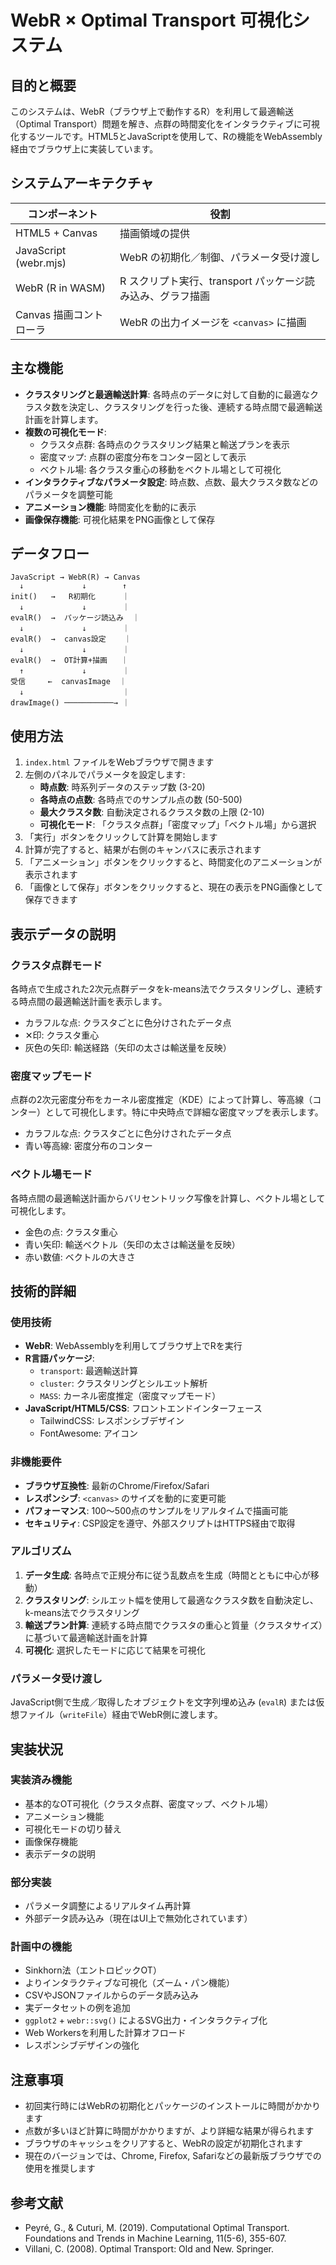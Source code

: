 # WebR × Optimal Transport 可視化システム

## 目的と概要

このシステムは、WebR（ブラウザ上で動作するR）を利用して最適輸送（Optimal Transport）問題を解き、点群の時間変化をインタラクティブに可視化するツールです。HTML5とJavaScriptを使用して、Rの機能をWebAssembly経由でブラウザ上に実装しています。

## システムアーキテクチャ

| コンポーネント               | 役割                                  |
| --------------------- | ----------------------------------- |
| HTML5 + Canvas        | 描画領域の提供                           |
| JavaScript (webr.mjs) | WebR の初期化／制御、パラメータ受け渡し           |
| WebR (R in WASM)      | R スクリプト実行、transport パッケージ読み込み、グラフ描画 |
| Canvas 描画コントローラ     | WebR の出力イメージを `<canvas>` に描画      |

## 主な機能

- **クラスタリングと最適輸送計算**: 各時点のデータに対して自動的に最適なクラスタ数を決定し、クラスタリングを行った後、連続する時点間で最適輸送計画を計算します。
- **複数の可視化モード**: 
  - クラスタ点群: 各時点のクラスタリング結果と輸送プランを表示
  - 密度マップ: 点群の密度分布をコンター図として表示
  - ベクトル場: 各クラスタ重心の移動をベクトル場として可視化
- **インタラクティブなパラメータ設定**: 時点数、点数、最大クラスタ数などのパラメータを調整可能
- **アニメーション機能**: 時間変化を動的に表示
- **画像保存機能**: 可視化結果をPNG画像として保存

## データフロー

```
JavaScript → WebR(R) → Canvas
  ↓             ↓        ↑
init()   →   R初期化      ｜
  ↓             ↓        ｜
evalR()  →  パッケージ読込み  ｜
  ↓             ↓        ｜
evalR()  →  canvas設定    ｜
  ↓             ↓        ｜
evalR()  →  OT計算+描画   ｜
  ↑             ↓        ｜
受信     ←  canvasImage  ｜
  ↓                      ｜
drawImage() ───────────→ ｜
```

## 使用方法

1. `index.html` ファイルをWebブラウザで開きます
2. 左側のパネルでパラメータを設定します:
   - **時点数**: 時系列データのステップ数 (3-20)
   - **各時点の点数**: 各時点でのサンプル点の数 (50-500)
   - **最大クラスタ数**: 自動決定されるクラスタ数の上限 (2-10)
   - **可視化モード**: 「クラスタ点群」「密度マップ」「ベクトル場」から選択
3. 「実行」ボタンをクリックして計算を開始します
4. 計算が完了すると、結果が右側のキャンバスに表示されます
5. 「アニメーション」ボタンをクリックすると、時間変化のアニメーションが表示されます
6. 「画像として保存」ボタンをクリックすると、現在の表示をPNG画像として保存できます

## 表示データの説明

### クラスタ点群モード
各時点で生成された2次元点群データをk-means法でクラスタリングし、連続する時点間の最適輸送計画を表示します。
- カラフルな点: クラスタごとに色分けされたデータ点
- ✕印: クラスタ重心
- 灰色の矢印: 輸送経路（矢印の太さは輸送量を反映）

### 密度マップモード
点群の2次元密度分布をカーネル密度推定（KDE）によって計算し、等高線（コンター）として可視化します。特に中央時点で詳細な密度マップを表示します。
- カラフルな点: クラスタごとに色分けされたデータ点
- 青い等高線: 密度分布のコンター

### ベクトル場モード
各時点間の最適輸送計画からバリセントリック写像を計算し、ベクトル場として可視化します。
- 金色の点: クラスタ重心
- 青い矢印: 輸送ベクトル（矢印の太さは輸送量を反映）
- 赤い数値: ベクトルの大きさ

## 技術的詳細

### 使用技術

- **WebR**: WebAssemblyを利用してブラウザ上でRを実行
- **R言語パッケージ**:
  - `transport`: 最適輸送計算
  - `cluster`: クラスタリングとシルエット解析
  - `MASS`: カーネル密度推定（密度マップモード）
- **JavaScript/HTML5/CSS**: フロントエンドインターフェース
  - TailwindCSS: レスポンシブデザイン
  - FontAwesome: アイコン

### 非機能要件

- **ブラウザ互換性**: 最新のChrome/Firefox/Safari
- **レスポンシブ**: `<canvas>` のサイズを動的に変更可能
- **パフォーマンス**: 100～500点のサンプルをリアルタイムで描画可能
- **セキュリティ**: CSP設定を遵守、外部スクリプトはHTTPS経由で取得

### アルゴリズム

1. **データ生成**: 各時点で正規分布に従う乱数点を生成（時間とともに中心が移動）
2. **クラスタリング**: シルエット幅を使用して最適なクラスタ数を自動決定し、k-means法でクラスタリング
3. **輸送プラン計算**: 連続する時点間でクラスタの重心と質量（クラスタサイズ）に基づいて最適輸送計画を計算
4. **可視化**: 選択したモードに応じて結果を可視化

### パラメータ受け渡し

JavaScript側で生成／取得したオブジェクトを文字列埋め込み (`evalR`) または仮想ファイル（`writeFile`）経由でWebR側に渡します。

## 実装状況

### 実装済み機能
- 基本的なOT可視化（クラスタ点群、密度マップ、ベクトル場）
- アニメーション機能
- 可視化モードの切り替え
- 画像保存機能
- 表示データの説明

### 部分実装
- パラメータ調整によるリアルタイム再計算
- 外部データ読み込み（現在はUI上で無効化されています）

### 計画中の機能
- Sinkhorn法（エントロピックOT）
- よりインタラクティブな可視化（ズーム・パン機能）
- CSVやJSONファイルからのデータ読み込み
- 実データセットの例を追加
- `ggplot2` + `webr::svg()` によるSVG出力・インタラクティブ化
- Web Workersを利用した計算オフロード
- レスポンシブデザインの強化

## 注意事項

- 初回実行時にはWebRの初期化とパッケージのインストールに時間がかかります
- 点数が多いほど計算に時間がかかりますが、より詳細な結果が得られます
- ブラウザのキャッシュをクリアすると、WebRの設定が初期化されます
- 現在のバージョンでは、Chrome, Firefox, Safariなどの最新版ブラウザでの使用を推奨します

## 参考文献

- Peyré, G., & Cuturi, M. (2019). Computational Optimal Transport. Foundations and Trends in Machine Learning, 11(5-6), 355-607.
- Villani, C. (2008). Optimal Transport: Old and New. Springer. 